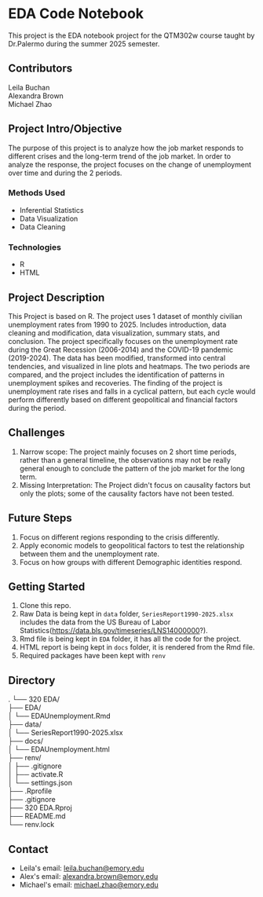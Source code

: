 # EDA Code Notebook

This project is the EDA notebook project for the QTM302w course taught by Dr.Palermo during the summer 2025 semester.

## Contributors

Leila Buchan  
Alexandra Brown   
Michael Zhao  

## Project Intro/Objective

The purpose of this project is to analyze how the job market responds to different crises and the long-term trend of the job market. In order to analyze the response, the project focuses on the change of unemployment over time and during the 2 periods.

### Methods Used

* Inferential Statistics
* Data Visualization
* Data Cleaning

### Technologies

* R 
* HTML


## Project Description

This Project is based on R. The project uses 1 dataset of monthly civilian unemployment rates from 1990 to 2025. Includes introduction, data cleaning and modification, data visualization, summary stats, and conclusion. The project specifically focuses on the unemployment rate during the Great Recession (2006-2014) and the COVID-19 pandemic (2019-2024). The data has been modified, transformed into central tendencies, and visualized in line plots and heatmaps. The two periods are compared, and the project includes the identification of patterns in unemployment spikes and recoveries. The finding of the project is unemployment rate rises and falls in a cyclical pattern, but each cycle would perform differently based on different geopolitical and financial factors during the period.

## Challenges

1. Narrow scope: The project mainly focuses on 2 short time periods, rather than a general timeline, the observations may not be really general enough to conclude the pattern of the job market for the long term.
2. Missing Interpretation: The Project didn't focus on causality factors but only the plots; some of the causality factors have not been tested.

## Future Steps

1. Focus on different regions responding to the crisis differently.
2. Apply economic models to geopolitical factors to test the relationship between them and the unemployment rate.
3. Focus on how groups with different Demographic identities respond.

## Getting Started

1. Clone this repo.  
2. Raw Data is being kept in `data` folder, `SeriesReport1990-2025.xlsx` includes the data from the US Bureau of Labor Statistics(https://data.bls.gov/timeseries/LNS14000000?).  
3. Rmd file is being kept in `EDA` folder, it has all the code for the project.
4. HTML report is being kept in `docs` folder, it is rendered from the Rmd file.
5. Required packages have been kept with `renv`

## Directory
.
└── 320 EDA/  
    ├── EDA/  
    │   └── EDAUnemployment.Rmd  
    ├── data/  
    │   └── SeriesReport1990-2025.xlsx  
    ├── docs/  
    │   └── EDAUnemployment.html  
    ├── renv/  
    │   ├── .gitignore  
    │   ├── activate.R  
    │   └── settings.json  
    ├── .Rprofile  
    ├── .gitignore  
    ├── 320 EDA.Rproj  
    ├── README.md  
    └── renv.lock  
    
## Contact

* Leila's email: leila.buchan@emory.edu  
* Alex's email: alexandra.brown@emory.edu  
* Michael's email: michael.zhao@emory.edu










